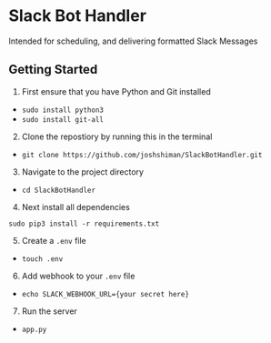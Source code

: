 # Slack Bot Handler
Intended for scheduling, and delivering formatted Slack Messages

## Getting Started

1. First ensure that you have Python and Git installed

- `sudo install python3`
- `sudo install git-all`

2. Clone the repostiory by running this in the terminal

- `git clone https://github.com/joshshiman/SlackBotHandler.git`

3. Navigate to the project directory

- `cd SlackBotHandler`

4. Next install all dependencies

`sudo pip3 install -r requirements.txt`

5. Create a `.env` file

- `touch .env`

6. Add webhook to your `.env` file

- `echo SLACK_WEBHOOK_URL={your secret here}`

7. Run the server

- `app.py`